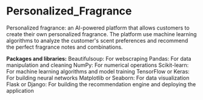# Personalized_Fragrance
Personalized fragrance: an AI-powered platform that allows customers to create their own personalized fragrance. The platform use machine learning algorithms to analyze the customer's scent preferences and recommend the perfect fragrance notes and combinations.

**Packages and libraries:**
Beautifulsoup: For webscraping
Pandas: For data manipulation and cleaning
NumPy: For numerical operations
Scikit-learn: For machine learning algorithms and model training
TensorFlow or Keras: For building neural networks
Matplotlib or Seaborn: For data visualization
Flask or Django: For building the recommendation engine and deploying the application

